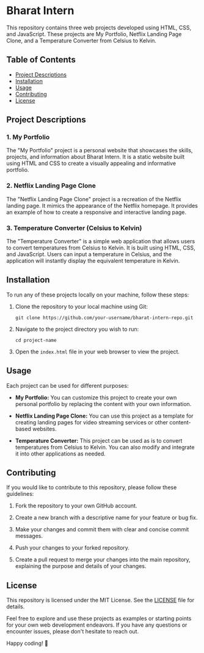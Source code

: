 # Bharat Intern 

This repository contains three web projects developed using HTML, CSS, and JavaScript. These projects are My Portfolio, Netflix Landing Page Clone, and a Temperature Converter from Celsius to Kelvin.

## Table of Contents
- [Project Descriptions](#project-descriptions)
- [Installation](#installation)
- [Usage](#usage)
- [Contributing](#contributing)
- [License](#license)

## Project Descriptions

### 1. My Portfolio
The "My Portfolio" project is a personal website that showcases the skills, projects, and information about Bharat Intern. It is a static website built using HTML and CSS to create a visually appealing and informative portfolio.

### 2. Netflix Landing Page Clone
The "Netflix Landing Page Clone" project is a recreation of the Netflix landing page. It mimics the appearance of the Netflix homepage. It provides an example of how to create a responsive and interactive landing page.

### 3. Temperature Converter (Celsius to Kelvin)
The "Temperature Converter" is a simple web application that allows users to convert temperatures from Celsius to Kelvin. It is built using HTML, CSS, and JavaScript. Users can input a temperature in Celsius, and the application will instantly display the equivalent temperature in Kelvin.

## Installation

To run any of these projects locally on your machine, follow these steps:

1. Clone the repository to your local machine using Git:
   ```
   git clone https://github.com/your-username/bharat-intern-repo.git
   ```

2. Navigate to the project directory you wish to run:
   ```
   cd project-name
   ```

3. Open the `index.html` file in your web browser to view the project.

## Usage

Each project can be used for different purposes:

- **My Portfolio:** You can customize this project to create your own personal portfolio by replacing the content with your own information.

- **Netflix Landing Page Clone:** You can use this project as a template for creating landing pages for video streaming services or other content-based websites.

- **Temperature Converter:** This project can be used as is to convert temperatures from Celsius to Kelvin. You can also modify and integrate it into other applications as needed.

## Contributing

If you would like to contribute to this repository, please follow these guidelines:

1. Fork the repository to your own GitHub account.

2. Create a new branch with a descriptive name for your feature or bug fix.

3. Make your changes and commit them with clear and concise commit messages.

4. Push your changes to your forked repository.

5. Create a pull request to merge your changes into the main repository, explaining the purpose and details of your changes.

## License

This repository is licensed under the MIT License. See the [LICENSE](LICENSE) file for details.

Feel free to explore and use these projects as examples or starting points for your own web development endeavors. If you have any questions or encounter issues, please don't hesitate to reach out.

Happy coding! 🚀
